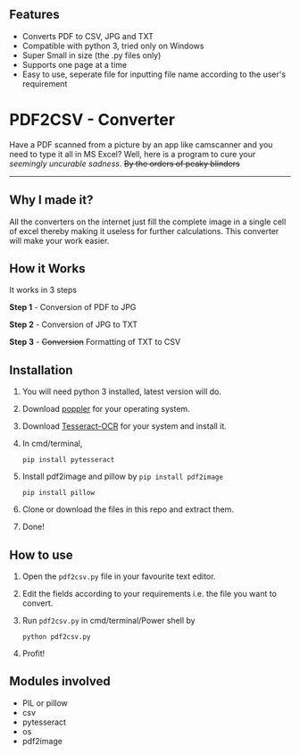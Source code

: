 ## Features
- Converts PDF to CSV, JPG and TXT
- Compatible with python 3, tried only on Windows
- Super Small in size (the .py files only)
- Supports one page at a time
- Easy to use, seperate file for inputting file name according to the user's requirement


# PDF2CSV - Converter

Have a PDF scanned from a picture by an app like camscanner and you need to type it all in MS Excel? Well, here is a program to cure your *seemingly uncurable sadness*.
~~By the orders of peaky blinders~~

------------
## Why I made it?
               
All the converters on the internet just fill the complete image in a single cell of excel thereby making it useless for further calculations. This converter will make your work easier.

## How it Works
                
It works in 3 steps

**Step 1** - Conversion of PDF to JPG

**Step 2** - Conversion of JPG to TXT

**Step 3** - ~~Conversion~~ Formatting of TXT to CSV




## Installation
               

1) You will need python 3 installed, latest version will do.
2) Download [poppler](https://blog.alivate.com.au/poppler-windows/ "poppler") for your operating system.
3) Download [Tesseract-OCR](https://github.com/tesseract-ocr/tesseract/wiki "Tesseract-OCR") for your system and install it. 
4) In cmd/terminal,
       
    `pip install pytesseract`  
5) Install pdf2image and pillow by 
   `pip install pdf2image`
	  
    `pip install pillow`
5) Clone or download the files in this repo and extract them.
6) Done!

## How to use
               

1) Open the `pdf2csv.py` file in your favourite text editor.
2) Edit the fields according to your requirements i.e. the file you want to convert.
3) Run `pdf2csv.py` in cmd/terminal/Power shell by
       
	   python pdf2csv.py
4) Profit!


## Modules involved

- PIL or pillow
- csv
- pytesseract
- os
- pdf2image
